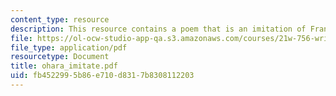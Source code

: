 ```yaml
---
content_type: resource
description: This resource contains a poem that is an imitation of Frank O?Hara poems.
file: https://ol-ocw-studio-app-qa.s3.amazonaws.com/courses/21w-756-writing-and-reading-poems-fall-2006/fb4522995b86e710d8317b8308112203_ohara_imitate.pdf
file_type: application/pdf
resourcetype: Document
title: ohara_imitate.pdf
uid: fb452299-5b86-e710-d831-7b8308112203
---
```

